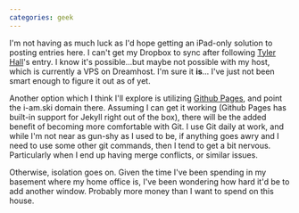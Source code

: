 ```yaml
---
categories: geek
---
```


I'm not having as much luck as I'd hope getting an iPad-only solution to posting entries here. I can't get my Dropbox to sync after following [Tyler Hall](https://tyler.io/publishing-your-blog-with-dropbox-and-jekyll/)'s entry. I know it's possible...but maybe not possible with my host, which is currently a VPS on Dreamhost. I'm sure it __is__... I've just not been smart enough to figure it out as of yet.

Another option which I think I'll explore is utilizing [Github Pages](https://pages.github.com/), and point the i-am.ski domain there. Assuming I can get it working (Github Pages has built-in support for Jekyll right out of the box), there will be the added benefit of becoming more comfortable with Git. I use Git daily at work, and while I'm not near as gun-shy as I used to be, if anything goes awry and I need to use some other git commands, then I tend to get a bit nervous. Particularly when I end up having merge conflicts, or similar issues. 

Otherwise, isolation goes on. Given the time I've been spending in my basement where my home office is, I've been wondering how hard it'd be to add another window. Probably more money than I want to spend on this house. 